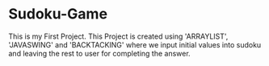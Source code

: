 # Sudoku-Game
This is my First Project. This Project is created using 'ARRAYLIST', 'JAVASWING' and 'BACKTACKING' where we input initial values into sudoku and leaving the rest to user for completing the answer.
